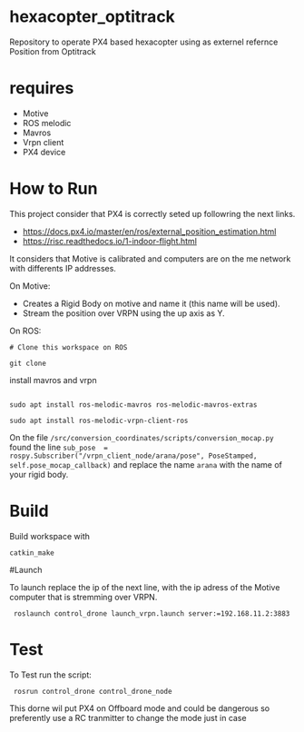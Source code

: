 # hexacopter_optitrack
Repository to operate PX4 based hexacopter using as externel refernce Position from Optitrack


# requires

* Motive
* ROS melodic
* Mavros
* Vrpn client
* PX4 device

# How to Run

This project consider that PX4 is correctly seted up followring the next links.

- https://docs.px4.io/master/en/ros/external_position_estimation.html
- https://risc.readthedocs.io/1-indoor-flight.html

It considers that Motive is calibrated and computers are on the me network with differents IP addresses.

On Motive:

* Creates a Rigid Body on motive and name it (this name will be used).
* Stream the position over VRPN using the up axis as Y.


On ROS:

```
# Clone this workspace on ROS

git clone 

```

install mavros and vrpn
 
```

sudo apt install ros-melodic-mavros ros-melodic-mavros-extras

sudo apt install ros-melodic-vrpn-client-ros 

```

On the file `/src/conversion_coordinates/scripts/conversion_mocap.py` found the line `sub_pose  = rospy.Subscriber("/vrpn_client_node/arana/pose", PoseStamped, self.pose_mocap_callback)` and replace the name `arana` with the name of your rigid body.

# Build

Build workspace with

```
catkin_make
```

#Launch

To launch replace the ip of the next line, with the ip adress of the Motive computer that is stremming over VRPN.

```
 roslaunch control_drone launch_vrpn.launch server:=192.168.11.2:3883
```

# Test

To Test run the script:

```
 rosrun control_drone control_drone_node
```

This dorne wil put PX4 on Offboard mode and could be dangerous so preferently use a RC tranmitter to change the mode just in case









